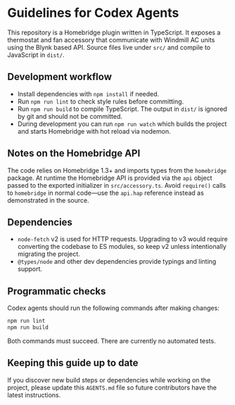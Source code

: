 # Guidelines for Codex Agents

This repository is a Homebridge plugin written in TypeScript.  It exposes a thermostat
and fan accessory that communicate with Windmill AC units using the Blynk based
API.  Source files live under `src/` and compile to JavaScript in `dist/`.

## Development workflow

* Install dependencies with `npm install` if needed.
* Run `npm run lint` to check style rules before committing.
* Run `npm run build` to compile TypeScript.  The output in `dist/` is ignored
  by git and should not be committed.
* During development you can run `npm run watch` which builds the project and
  starts Homebridge with hot reload via nodemon.

## Notes on the Homebridge API

The code relies on Homebridge 1.3+ and imports types from the `homebridge`
package.  At runtime the Homebridge API is provided via the `api` object passed
to the exported initializer in `src/accessory.ts`.  Avoid `require()` calls to
`homebridge` in normal code—use the `api.hap` reference instead as demonstrated
in the source.

## Dependencies

* `node-fetch` v2 is used for HTTP requests.  Upgrading to v3 would require
  converting the codebase to ES modules, so keep v2 unless intentionally
  migrating the project.
* `@types/node` and other dev dependencies provide typings and linting support.

## Programmatic checks

Codex agents should run the following commands after making changes:

```bash
npm run lint
npm run build
```

Both commands must succeed.  There are currently no automated tests.

## Keeping this guide up to date

If you discover new build steps or dependencies while working on the project,
please update this `AGENTS.md` file so future contributors have the latest
instructions.
